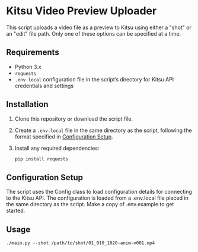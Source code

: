 # Kitsu Video Preview Uploader

This script uploads a video file as a preview to Kitsu using either a "shot" or an "edit" file path. 
Only one of these options can be specified at a time.

## Requirements

- Python 3.x
- `requests`
- `.env.local` configuration file in the script’s directory for Kitsu API credentials and settings

## Installation

1. Clone this repository or download the script file.
2. Create a `.env.local` file in the same directory as the script, following the format specified in [Configuration Setup](#configuration-setup).
3. Install any required dependencies:

   ```bash
   pip install requests
   ```
## Configuration Setup

The script uses the Config class to load configuration details for connecting to the Kitsu API. 
The configuration is loaded from a .env.local file placed in the same directory as the script. 
Make a copy of .env.example to get started.


## Usage

```
./main.py --shot /path/to/shot/01_010_1020-anim-v001.mp4
```
